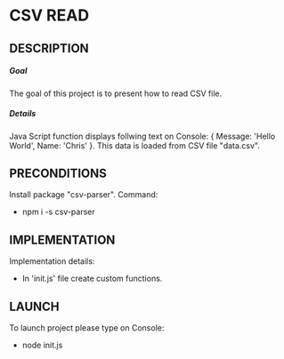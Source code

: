 CSV READ
========


DESCRIPTION
-----------

##### Goal
The goal of this project is to present how to read CSV file.

##### Details
Java Script function displays follwing text on Console: { Message: 'Hello World', Name: 'Chris' }.
This data is loaded from CSV file "data.csv".


PRECONDITIONS
-------------

Install package "csv-parser". Command:
* npm i -s csv-parser


IMPLEMENTATION
--------------

Implementation details:
* In 'init.js' file create custom functions.
  

LAUNCH
------

To launch project please type on Console:
* node init.js